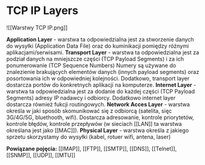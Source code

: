 # TCP IP Layers

![[Warstwy TCP IP.png]]

**Application Layer** - warstwa ta odpowiedzialna jest za stworzenie danych do wysyłki (Application Data File) oraz do kuminikacji pomiędzy różnymi aplikacjami/serwisami.
**Transport Layer** - warstwa ta odpowiedzialna jest za podział danych na mniejszcze części (TCP Payload Segments) i za ich ponumerowanie (TCP Sequence Numbers) Numery są używane do znalezienie brakujących elementów danych (innych payload segments) oraz posortowania ich w odpowiedniej kolejności.
Dodatkowo, transport layer dostarcza portów do konkretnych aplikacji na komputerze.
**Internet Layer** - warstwa ta odpowiedzialna jest za dodanie do każdej części (TCP Payload Segments) adresy IP nadawcy i odbiorcy. Dodatkowo internet layer dostarcza również fukcji routingowych.
**Network Acces Layer** - warstwa określa w jaki sposób skomunikować się z odbiorcą (satelita, sięc 3G/4G/5G, bluethooth, wifi). Dostarcza adresowanie, kontrole priorytetów, kontrole błędów, kontrole przepływów (w sieciach [[LAN]] ta warstwa określana jest jako [[MAC]]).
**Physical Layer** - warstwa określa z jakiego sprzetu skorzystamy do wysyłki (kabel, rotuer wifi, antena, laser)


**Powiązane pojęcia:**
[[IMAP]], [[FTP]], [[SMTP]], [[DNS]], [[Telnet]], [[SNMP]], [[UDP]], [[MTU]]